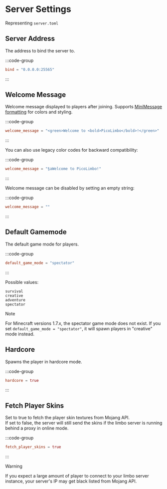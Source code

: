 # Server Settings

Representing `server.toml`

## Server Address

The address to bind the server to.

:::code-group
```toml [server.toml]
bind = "0.0.0.0:25565"
```
:::

## Welcome Message

Welcome message displayed to players after joining.
Supports [MiniMessage formatting](/customization/message-formatting.html) for colors and styling.

:::code-group
```toml [server.toml]
welcome_message = "<green>Welcome to <bold>PicoLimbo</bold>!</green>"
```
:::

You can also use legacy color codes for backward compatibility:

:::code-group
```toml [server.toml]
welcome_message = "§aWelcome to PicoLimbo!"
```
:::

Welcome message can be disabled by setting an empty string:

:::code-group
```toml [server.toml]
welcome_message = ""
```
:::


## Default Gamemode

The default game mode for players.

:::code-group
```toml [server.toml]
default_game_mode = "spectator"
```
:::

Possible values:
```
survival
creative
adventure
spectator
```

> [!NOTE]
> For Minecraft versions 1.7.x, the spectator game mode does not exist. If you set `default_game_mode = "spectator"`, it will spawn players in "creative" mode instead.

## Hardcore

Spawns the player in hardcore mode.

:::code-group
```toml [server.toml]
hardcore = true
```
:::

## Fetch Player Skins

Set to true to fetch the player skin textures from Mojang API.  
If set to false, the server will still send the skins if the limbo server is running behind a proxy in online mode.

:::code-group
```toml [server.toml]
fetch_player_skins = true
```
:::

> [!WARNING]
> If you expect a large amount of player to connect to your limbo server instance, your server's IP may get black listed from Mojang API.
